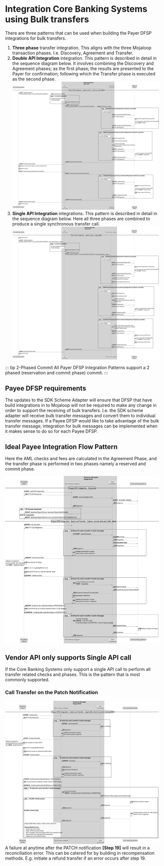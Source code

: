 # Integration Core Banking Systems using Bulk transfers
There are three patterns that can be used when building the Payer DFSP integrations for bulk transfers.
1. **Three phase** transfer integration. This aligns with the three Mojaloop transaction phases. I.e. Discovery, Agreement and Transfer.
1. **Double API Integration** integration. This pattern is described in detail in the sequence diagram below. It involves combining the Discovery and Agreement phases; as the first phase; the results are presented to the Payer for confirmation; following which the Transfer phase is executed as the second phase.
![Payer DFSP Double Integration API Flow Pattern](./assets/sequence/PayerDFSPBulkDoubleIntegrationApiPattern.svg)
1. **Single API Integration** integrations. This pattern is described in detail in the sequence diagram below. Here all three phases are combined to produce a single synchronous transfer call.
![Payer DFSP Single Integration API Flow Pattern](./assets/sequence/PayerDFSPBulkSingleIntegrationApiPattern.svg)


::: tip 2-Phased Commit
All Payer DFSP Integration Patterns support a 2 phased (reservation and commit phase) commit.
:::

## Payee DFSP requirements
The updates to the SDK Scheme Adapter will ensure that DFSP that have build integrations in to Mojaloop will not be required to make any change in order to support the receiving of bulk transfers. I.e. the SDK scheme adapter will receive bulk transfer messages and convert them to individual transfer messages.
If a Payee DFSP would like to take advantage of the bulk transfer message, integration for bulk messages can be implemented when it makes sense to do so for each Payee DFSP.


## Ideal Payee Integration Flow Pattern

Here the AML checks and fees are calculated in the Agreement Phase, and the transfer phase is performed in two phases namely a reserved and commit phase.

![Payee DFSP Bulk Integration Ideal Pattern](./assets/sequence/PayeeDFSPBulkIdealPattern.svg)

## Vendor API only supports Single API call
If the Core Banking Systems only support a single API call to perform all transfer related checks and phases. This is the pattern that is most commonly supported.
### Call Transfer on the Patch Notification
![Payee DFSP Integration during Patch Notification](./assets/sequence/PayeeDFSPBulkSingleIntegrationApiOnPatch.svg)
A failure at anytime after the PATCH notification **[Step 19]** will result in a reconciliation error. This can be catered for by building in recompensation methods. E.g. initiate a refund transfer if an error occurs after step 19.
